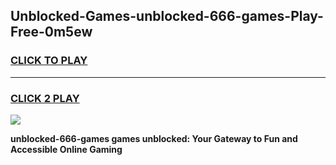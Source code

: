 
## Unblocked-Games-unblocked-666-games-Play-Free-0m5ew
<h3>
<a href="https://premium76.site?title=unblocked-666-games&ref=21A">CLICK TO PLAY</a></h3>
<hr>

<h3>
<a href="https://premium76.site?title=unblocked-666-games&ref=21A">CLICK 2 PLAY</a>
  
</h3>

<a href="https://premium76.site?title=unblocked-666-games&ref=21A"><img src="https://clearcache.store/games.png"></a>


**unblocked-666-games games unblocked: Your Gateway to Fun and Accessible Online Gaming**
